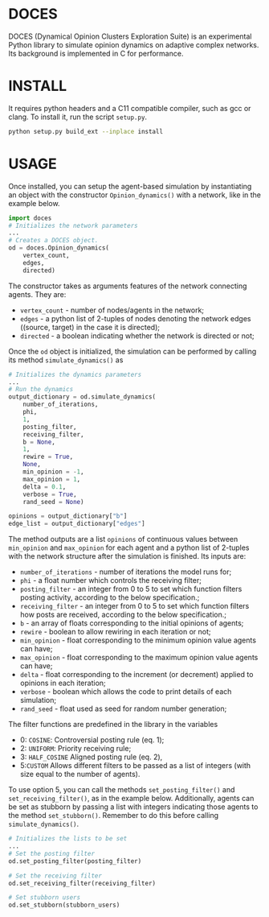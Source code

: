 # DOCES
DOCES (Dynamical Opinion Clusters Exploration Suite) is an experimental Python library to simulate opinion dynamics on adaptive complex networks. Its background is implemented in C for performance.

# INSTALL

It requires python headers and a C11 compatible compiler, such as gcc or clang. To install it, run the script `setup.py`.

```bash
python setup.py build_ext --inplace install
```

# USAGE

Once installed, you can setup the agent-based simulation by instantiating an object with the constructor `Opinion_dynamics()` with a network, like in the example below.

```python
import doces
# Initializes the network parameters
...
# Creates a DOCES object.
od = doces.Opinion_dynamics( 
    vertex_count, 
    edges,
    directed)
```

The constructor takes as arguments features of the network connecting agents. They are:
- `vertex_count` - number of nodes/agents in the network;
- `edges` - a python list of 2-tuples of nodes denoting the network edges ((source, target) in the case it is directed);
- `directed` - a boolean indicating whether the network is directed or not;

Once the `od` object is initialized, the simulation can be performed by calling its method `simulate_dynamics()` as

```python
# Initializes the dynamics parameters
...
# Run the dynamics
output_dictionary = od.simulate_dynamics(
    number_of_iterations,
    phi,
    1, 
    posting_filter, 
    receiving_filter,
    b = None,
    1,
    rewire = True,
    None,
    min_opinion = -1, 
    max_opinion = 1,
    delta = 0.1,
    verbose = True,
    rand_seed = None)

opinions = output_dictionary["b"]
edge_list = output_dictionary["edges"]
```

The method outputs are a list `opinions` of continuous values between `min_opinion` and `max_opinion` for each agent and a python list of 2-tuples with the network structure after the simulation is finished. Its inputs are:

- `number_of_iterations` - number of iterations the model runs for;
- `phi` - a float number which controls the receiving filter;
- `posting_filter` - an integer from 0 to 5 to set which function filters posting activity, according to the below specification.;
- `receiving_filter` - an integer from 0 to 5 to set which function filters how posts are received, according to the below specification.;
- `b` - an array of floats corresponding to the initial opinions of agents;
- `rewire` - boolean to allow rewiring in each iteration or not;
- `min_opinion` - float corresponding to the minimum opinion value agents can have;
- `max_opinion` - float corresponding to the maximum opinion value agents can have;
- `delta` - float corresponding to the increment (or decrement) applied to opinions in each iteration;
- `verbose` - boolean which allows the code to print details of each simulation;
- `rand_seed` - float used as seed for random number generation;

The filter functions are predefined in the library in the variables  
- 0: `COSINE`: Controversial posting rule (eq. 1);
- 2: `UNIFORM`: Priority receiving rule;
- 3: `HALF_COSINE` Aligned posting rule (eq. 2),  
- 5:`CUSTOM` Allows different filters to be passed as a list of integers (with size equal to the number of agents).

To use option 5, you can call the methods `set_posting_filter()` and `set_receiving_filter()`, as in the example below. Additionally, agents can be set as stubborn by passing a list with integers indicating those agents to the method `set_stubborn()`. Remember to do this before calling `simulate_dynamics()`.

```python
# Initializes the lists to be set
...
# Set the posting filter
od.set_posting_filter(posting_filter)

# Set the receiving filter
od.set_receiving_filter(receiving_filter)

# Set stubborn users 
od.set_stubborn(stubborn_users)
```

